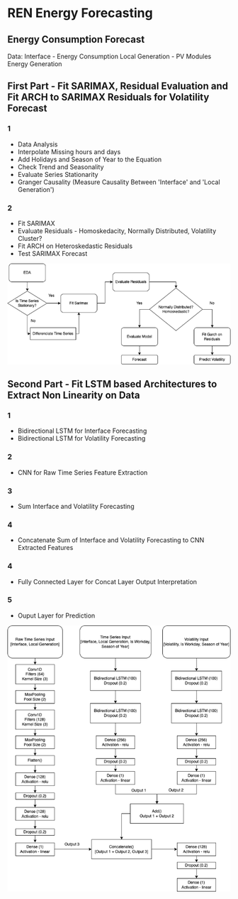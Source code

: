 # REN Energy Forecasting
## Energy Consumption Forecast

Data:
Interface - Energy Consumption
Local Generation - PV Modules Energy Generation

## First Part - Fit SARIMAX, Residual Evaluation and  Fit ARCH to SARIMAX Residuals for Volatility Forecast
### 1
- Data Analysis
- Interpolate Missing hours and days
- Add Holidays and Season of Year to the Equation
- Check Trend and Seasonality
- Evaluate Series Stationarity
- Granger Causality (Measure Causality Between 'Interface' and 'Local Generation')

### 2
- Fit SARIMAX
- Evaluate Residuals - Homoskedacity, Normally Distributed, Volatility Cluster?
- Fit ARCH on Heteroskedastic Residuals
- Test SARIMAX Forecast

![Alt text](images/workflow_ts.png?raw=true "Time Series Workflow")

## Second Part - Fit LSTM based Architectures to Extract Non Linearity on Data
### 1
- Bidirectional LSTM for Interface Forecasting
- Bidirectional LSTM for Volatility Forecasting

### 2
- CNN for Raw Time Series Feature Extraction

### 3
- Sum Interface and Volatility Forecasting

### 4
- Concatenate Sum of Interface and Volatility Forecasting to CNN Extracted Features

### 4
- Fully Connected Layer for Concat Layer Output Interpretation

### 5
- Ouput Layer for Prediction

![Alt text](images/hybrid_model.png?raw=true "CNN - Bidirectional LSTM - Volatility Model")